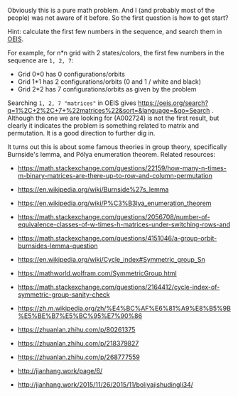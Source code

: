 Obviously this is a pure math problem. And I (and probably most of the people) was not aware of it before. 
So the first question is how to get start?

Hint: calculate the first few numbers in the sequence, and search them in [OEIS](https://oeis.org/).

For example, for n*n grid with 2 states/colors, the first few numbers in the sequence are `1, 2, 7`:

* Grid 0*0 has 0 configurations/orbits
* Grid 1*1 has 2 configurations/orbits (0 and 1 / white and black)
* Grid 2*2 has 7 configurations/orbits as given by the problem

Searching `1, 2, 7 "matrices"` in OEIS gives https://oeis.org/search?q=1%2C+2%2C+7+%22matrices%22&sort=&language=&go=Search .
Although the one we are looking for (A002724) is not the first result, but clearly it indicates the problem
is something related to matrix and permutation. It is a good direction to further dig in.

It turns out this is about some famous theories in group theory, specifically Burnside's lemma, and Pólya enumeration theorem.
Related resources:

* https://math.stackexchange.com/questions/22159/how-many-n-times-m-binary-matrices-are-there-up-to-row-and-column-permutation
* https://en.wikipedia.org/wiki/Burnside%27s_lemma
* https://en.wikipedia.org/wiki/P%C3%B3lya_enumeration_theorem
* https://math.stackexchange.com/questions/2056708/number-of-equivalence-classes-of-w-times-h-matrices-under-switching-rows-and
* https://math.stackexchange.com/questions/4151046/a-group-orbit-burnsides-lemma-question
* https://en.wikipedia.org/wiki/Cycle_index#Symmetric_group_Sn
* https://mathworld.wolfram.com/SymmetricGroup.html
* https://math.stackexchange.com/questions/2164412/cycle-index-of-symmetric-group-sanity-check

* https://zh.m.wikipedia.org/zh/%E4%BC%AF%E6%81%A9%E8%B5%9B%E5%BE%B7%E5%BC%95%E7%90%86
* https://zhuanlan.zhihu.com/p/80261375
* https://zhuanlan.zhihu.com/p/218379827
* https://zhuanlan.zhihu.com/p/268777559
* http://jianhang.work/page/6/
* http://jianhang.work/2015/11/26/2015/11/boliyajishudingli34/
